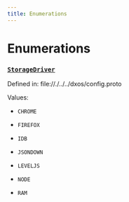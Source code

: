 ```yaml
---
title: Enumerations
---
```

# Enumerations
### [`StorageDriver`]()

Defined in:
   file://./../../dxos/config.proto


Values:
- `CHROME`

- `FIREFOX`

- `IDB`

- `JSONDOWN`

- `LEVELJS`

- `NODE`

- `RAM`
